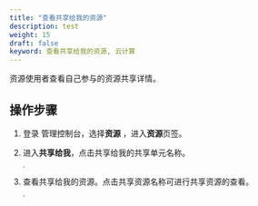 ```yaml
---
title: "查看共享给我的资源"
description: test
weight: 15
draft: false
keyword: 查看共享给我的资源, 云计算
---
```


资源使用者查看自己参与的资源共享详情。

## 操作步骤

1. 登录 管理控制台，选择**资源** ，进入**资源**页签。

2. 进入**共享给我**，点击共享给我的共享单元名称。

   <img src="../_images/rs_10.png" style="zoom:19%;" />

3. 查看共享给我的资源。点击共享资源名称可进行共享资源的查看。

   <img src="../_images/rs_11.png" style="zoom:22%;" />
